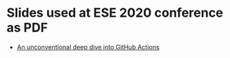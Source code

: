 # Slides used at ESE 2020 conference as PDF

* [An unconventional deep dive into GitHub Actions](https://github.com/ese-2020/slides/blob/main/An%20unconventional%20deep%20dive%20into%20GitHub%20Actions.pdf)
